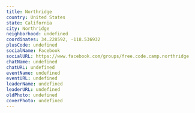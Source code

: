 ```yaml
---
title: Northridge
country: United States
state: California
city: Northridge
neighborhood: undefined
coordinates: 34.228592, -118.536932
plusCode: undefined
socialName: Facebook
socialURL: https://www.facebook.com/groups/free.code.camp.northridge
chatName: undefined
chatURL: undefined
eventName: undefined
eventURL: undefined
leaderName: undefined
leaderURL: undefined
oldPhoto: undefined
coverPhoto: undefined
---
```

